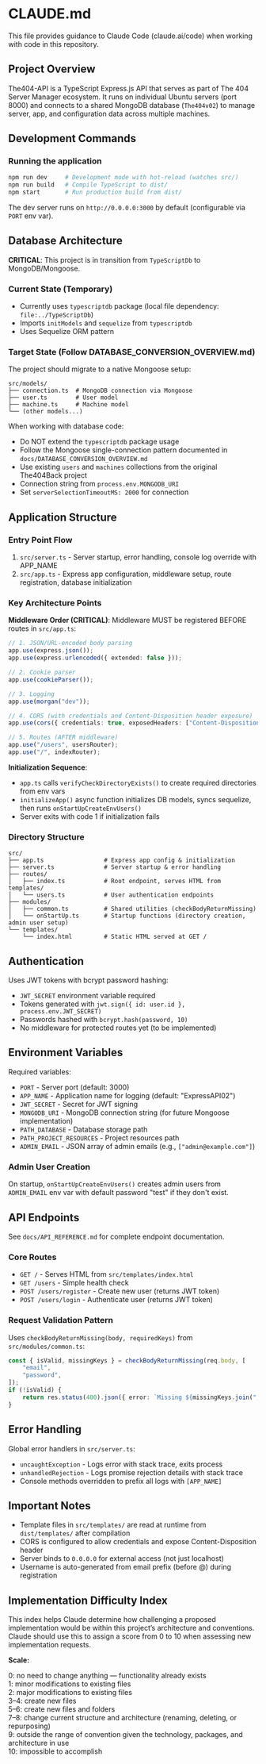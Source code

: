 # CLAUDE.md

This file provides guidance to Claude Code (claude.ai/code) when working with code in this repository.

## Project Overview

The404-API is a TypeScript Express.js API that serves as part of The 404 Server Manager ecosystem. It runs on individual Ubuntu servers (port 8000) and connects to a shared MongoDB database (`The404v02`) to manage server, app, and configuration data across multiple machines.

## Development Commands

### Running the application

```bash
npm run dev     # Development mode with hot-reload (watches src/)
npm run build   # Compile TypeScript to dist/
npm start       # Run production build from dist/
```

The dev server runs on `http://0.0.0.0:3000` by default (configurable via `PORT` env var).

## Database Architecture

**CRITICAL**: This project is in transition from `TypeScriptDb` to MongoDB/Mongoose.

### Current State (Temporary)

- Currently uses `typescriptdb` package (local file dependency: `file:../TypeScriptDb`)
- Imports `initModels` and `sequelize` from `typescriptdb`
- Uses Sequelize ORM pattern

### Target State (Follow DATABASE_CONVERSION_OVERVIEW.md)

The project should migrate to a native Mongoose setup:

```
src/models/
├── connection.ts  # MongoDB connection via Mongoose
├── user.ts        # User model
├── machine.ts     # Machine model
└── (other models...)
```

When working with database code:

- Do NOT extend the `typescriptdb` package usage
- Follow the Mongoose single-connection pattern documented in `docs/DATABASE_CONVERSION_OVERVIEW.md`
- Use existing `users` and `machines` collections from the original The404Back project
- Connection string from `process.env.MONGODB_URI`
- Set `serverSelectionTimeoutMS: 2000` for connection

## Application Structure

### Entry Point Flow

1. `src/server.ts` - Server startup, error handling, console log override with APP_NAME
2. `src/app.ts` - Express app configuration, middleware setup, route registration, database initialization

### Key Architecture Points

**Middleware Order (CRITICAL)**:
Middleware MUST be registered BEFORE routes in `src/app.ts`:

```typescript
// 1. JSON/URL-encoded body parsing
app.use(express.json());
app.use(express.urlencoded({ extended: false }));

// 2. Cookie parser
app.use(cookieParser());

// 3. Logging
app.use(morgan("dev"));

// 4. CORS (with credentials and Content-Disposition header exposure)
app.use(cors({ credentials: true, exposedHeaders: ["Content-Disposition"] }));

// 5. Routes (AFTER middleware)
app.use("/users", usersRouter);
app.use("/", indexRouter);
```

**Initialization Sequence**:

- `app.ts` calls `verifyCheckDirectoryExists()` to create required directories from env vars
- `initializeApp()` async function initializes DB models, syncs sequelize, then runs `onStartUpCreateEnvUsers()`
- Server exits with code 1 if initialization fails

### Directory Structure

```
src/
├── app.ts                 # Express app config & initialization
├── server.ts              # Server startup & error handling
├── routes/
│   ├── index.ts           # Root endpoint, serves HTML from templates/
│   └── users.ts           # User authentication endpoints
├── modules/
│   ├── common.ts          # Shared utilities (checkBodyReturnMissing)
│   └── onStartUp.ts       # Startup functions (directory creation, admin user setup)
└── templates/
    └── index.html         # Static HTML served at GET /
```

## Authentication

Uses JWT tokens with bcrypt password hashing:

- `JWT_SECRET` environment variable required
- Tokens generated with `jwt.sign({ id: user.id }, process.env.JWT_SECRET)`
- Passwords hashed with `bcrypt.hash(password, 10)`
- No middleware for protected routes yet (to be implemented)

## Environment Variables

Required variables:

- `PORT` - Server port (default: 3000)
- `APP_NAME` - Application name for logging (default: "ExpressAPI02")
- `JWT_SECRET` - Secret for JWT signing
- `MONGODB_URI` - MongoDB connection string (for future Mongoose implementation)
- `PATH_DATABASE` - Database storage path
- `PATH_PROJECT_RESOURCES` - Project resources path
- `ADMIN_EMAIL` - JSON array of admin emails (e.g., `["admin@example.com"]`)

### Admin User Creation

On startup, `onStartUpCreateEnvUsers()` creates admin users from `ADMIN_EMAIL` env var with default password "test" if they don't exist.

## API Endpoints

See `docs/API_REFERENCE.md` for complete endpoint documentation.

### Core Routes

- `GET /` - Serves HTML from `src/templates/index.html`
- `GET /users` - Simple health check
- `POST /users/register` - Create new user (returns JWT token)
- `POST /users/login` - Authenticate user (returns JWT token)

### Request Validation Pattern

Uses `checkBodyReturnMissing(body, requiredKeys)` from `src/modules/common.ts`:

```typescript
const { isValid, missingKeys } = checkBodyReturnMissing(req.body, [
	"email",
	"password",
]);
if (!isValid) {
	return res.status(400).json({ error: `Missing ${missingKeys.join(", ")}` });
}
```

## Error Handling

Global error handlers in `src/server.ts`:

- `uncaughtException` - Logs error with stack trace, exits process
- `unhandledRejection` - Logs promise rejection details with stack trace
- Console methods overridden to prefix all logs with `[APP_NAME]`

## Important Notes

- Template files in `src/templates/` are read at runtime from `dist/templates/` after compilation
- CORS is configured to allow credentials and expose Content-Disposition header
- Server binds to `0.0.0.0` for external access (not just localhost)
- Username is auto-generated from email prefix (before @) during registration

## Implementation Difficulty Index

This index helps Claude determine how challenging a proposed implementation would be within this project’s architecture and conventions. Claude should use this to assign a score from 0 to 10 when assessing new implementation requests.

**Scale:**

0: no need to change anything — functionality already exists  
1: minor modifications to existing files  
2: major modifications to existing files  
3–4: create new files  
5–6: create new files and folders  
7–8: change current structure and architecture (renaming, deleting, or repurposing)  
9: outside the range of convention given the technology, packages, and architecture in use  
10: impossible to accomplish
